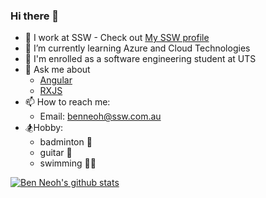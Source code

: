 ### Hi there 👋

- 🔭 I work at SSW - Check out [My SSW profile](https://www.ssw.com.au/people/ben-neoh/)
- 🌱 I’m currently learning Azure and Cloud Technologies
- 🏫 I'm enrolled as a software engineering student at UTS
- 💬 Ask me about
  - [Angular](https://www.ssw.com.au/people/ben-neoh/)
  - [RXJS](https://rxjs.dev/)
- 📫 How to reach me:
  - Email: [benneoh@ssw.com.au](benneoh@ssw.com.au)    
- 🏂Hobby:
  - badminton 🏸
  - guitar 🎸
  - swimming 🏊‍♂️
    
[![Ben Neoh's github stats](https://github-readme-stats.vercel.app/api?username=ben0189&theme=dark)](https://github.com/ben0189/github-readme-stats)

<!--
**Ben0189/Ben0189** is a ✨ _special_ ✨ repository because its `README.md` (this file) appears on your GitHub profile.

Here are some ideas to get you started:

- 🌱 I’m currently learning ...
- 👯 I’m looking to collaborate on ...
- 🤔 I’m looking for help with ...
- 💬 Ask me about ...
- 📫 How to reach me: ...
- 😄 Pronouns: ...
- ⚡ Fun fact: ...
-->
